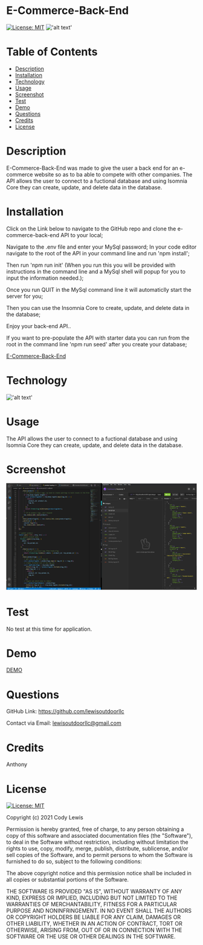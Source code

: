 # E-Commerce-Back-End


  [![License: MIT](https://img.shields.io/badge/License-MIT-yellow.svg)](https://opensource.org/licenses/MIT) !['alt text'](https://img.shields.io/badge/JavaScript-100%25-blue)
  # Table of Contents 
  
  * [Description](#description)
  * [Installation](#installation)
  * [Technology](#technology)
  * [Usage](#usage)
  * [Screenshot](#screenshot)
  * [Test](#test)
  * [Demo](#demo)
  * [Questions](#questions)
  * [Credits](#credits)
  * [License](#license)
  
  # Description

  E-Commerce-Back-End was made to give the user a back end for an e-commerce website so as to ba able to compete with other companies. The API allows the user to connect to a fuctional database and using Isomnia Core they can create, update, and delete data in the database.
  
  # Installation

Click on the Link below to navigate to the GitHub repo and clone the e-commerce-back-end API to your local;

Navigate to the .env file and enter your MySql password; In your code editor navigate to the root of the API in your command line and run 'npm install';

Then run 'npm run init' (When you run this you will be provided with instructions in the command line and a MySql shell will popup for you to input the information needed.);

Once you run QUIT in the MySql command line it will automaticlly start the server for you;

Then you can use the Insomnia Core to create, update, and delete data in the database;

Enjoy your back-end API..

If you want to pre-populate the API with starter data you can run from the root in the command line 'npm run seed' 
after you create your database;

  [E-Commerce-Back-End](https://github.com/lewisoutdoorllc/e-commerce-back-end)
  

  
  # Technology
  
  !['alt text'](https://img.shields.io/badge/JavaScript-100%25-blue) 

  # Usage

 The API allows the user to connect to a fuctional database and using Isomnia Core they can create, update, and delete data in the database.

  # Screenshot
    
  ![E-Commerce-Back-End](media/screen_shot.png)

  # Test

  No test at this time for application.

  # Demo

  [DEMO](https://drive.google.com/file/d/1-droZqAc562K7kjX4qXDk_nfC9mILdxJ/view)

  # Questions  

  GitHub Link: https://github.com/lewisoutdoorllc
  
  Contact via Email: lewisoutdoorllc@gmail.com

  # Credits
  Anthony

  # License
  [![License: MIT](https://img.shields.io/badge/License-MIT-yellow.svg)](https://opensource.org/licenses/MIT)
  
  Copyright (c) 2021 Cody Lewis

Permission is hereby granted, free of charge, to any person obtaining
a copy of this software and associated documentation files (the
"Software"), to deal in the Software without restriction, including
without limitation the rights to use, copy, modify, merge, publish,
distribute, sublicense, and/or sell copies of the Software, and to
permit persons to whom the Software is furnished to do so, subject to
the following conditions:

The above copyright notice and this permission notice shall be
included in all copies or substantial portions of the Software.

THE SOFTWARE IS PROVIDED "AS IS", WITHOUT WARRANTY OF ANY KIND,
EXPRESS OR IMPLIED, INCLUDING BUT NOT LIMITED TO THE WARRANTIES OF
MERCHANTABILITY, FITNESS FOR A PARTICULAR PURPOSE AND
NONINFRINGEMENT. IN NO EVENT SHALL THE AUTHORS OR COPYRIGHT HOLDERS BE
LIABLE FOR ANY CLAIM, DAMAGES OR OTHER LIABILITY, WHETHER IN AN ACTION
OF CONTRACT, TORT OR OTHERWISE, ARISING FROM, OUT OF OR IN CONNECTION
WITH THE SOFTWARE OR THE USE OR OTHER DEALINGS IN THE SOFTWARE.
    